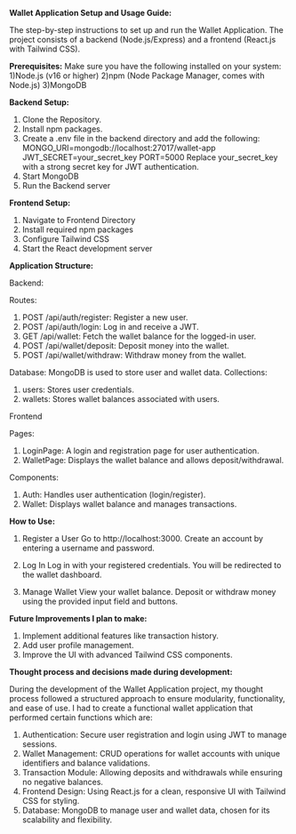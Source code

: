 ****Wallet Application Setup and Usage Guide:****

The step-by-step instructions to set up and run the Wallet Application. The project consists of a backend (Node.js/Express) and a frontend (React.js with Tailwind CSS).

**Prerequisites:**
Make sure you have the following installed on your system:
1)Node.js (v16 or higher) 
2)npm (Node Package Manager, comes with Node.js)
3)MongoDB 

**Backend Setup:**
1. Clone the Repository.
2. Install npm packages.
3. Create a .env file in the backend directory and add the following:
   MONGO_URI=mongodb://localhost:27017/wallet-app
   JWT_SECRET=your_secret_key
   PORT=5000
Replace your_secret_key with a strong secret key for JWT authentication.
4. Start MongoDB
5. Run the Backend server

**Frontend Setup:**
1. Navigate to Frontend Directory
2. Install required npm packages
3. Configure Tailwind CSS
4. Start the React development server

**Application Structure:**

Backend:

Routes:
1. POST /api/auth/register: Register a new user.
2. POST /api/auth/login: Log in and receive a JWT.
3. GET /api/wallet: Fetch the wallet balance for the logged-in user.
4. POST /api/wallet/deposit: Deposit money into the wallet.
5. POST /api/wallet/withdraw: Withdraw money from the wallet.

Database:
MongoDB is used to store user and wallet data.
Collections:
1. users: Stores user credentials.
2. wallets: Stores wallet balances associated with users.

Frontend

Pages:
1. LoginPage: A login and registration page for user authentication.
2. WalletPage: Displays the wallet balance and allows deposit/withdrawal.

Components:
1. Auth: Handles user authentication (login/register).
2. Wallet: Displays wallet balance and manages transactions.

**How to Use:**

1. Register a User
Go to http://localhost:3000.
Create an account by entering a username and password.

2. Log In
Log in with your registered credentials.
You will be redirected to the wallet dashboard.

3. Manage Wallet
View your wallet balance.
Deposit or withdraw money using the provided input field and buttons.

**Future Improvements I plan to make:**

1. Implement additional features like transaction history.
2. Add user profile management.
3. Improve the UI with advanced Tailwind CSS components.

**Thought process and decisions made during development:**

During the development of the Wallet Application project, my thought process followed a structured approach to ensure modularity, functionality, and ease of use. 
I had to create a functional wallet application that performed certain functions which are:

1. Authentication: Secure user registration and login using JWT to manage sessions.
2. Wallet Management: CRUD operations for wallet accounts with unique identifiers and balance validations.
3. Transaction Module: Allowing deposits and withdrawals while ensuring no negative balances.
4. Frontend Design: Using React.js for a clean, responsive UI with Tailwind CSS for styling.
5. Database: MongoDB to manage user and wallet data, chosen for its scalability and flexibility.


